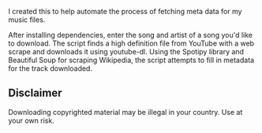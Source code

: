 I created this to help automate the process of fetching meta data for my music files.

After installing dependencies, enter the song and artist of a song you'd like to download. The script finds a high definition file 
from YouTube with a web scrape and downloads it using youtube-dl. Using the Spotipy library and Beautiful Soup for scraping Wikipedia, 
the script attempts to fill in metadata for the track downloaded.



## Disclaimer

Downloading copyrighted material may be illegal in your country. Use at your own risk.